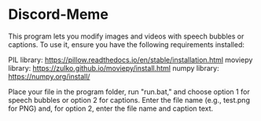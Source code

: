 # Discord-Meme
This program lets you modify images and videos with speech bubbles or captions. To use it, ensure you have the following requirements installed:

PIL library: https://pillow.readthedocs.io/en/stable/installation.html
moviepy library: https://zulko.github.io/moviepy/install.html
numpy library: https://numpy.org/install/

Place your file in the program folder, run "run.bat," and choose option 1 for speech bubbles or option 2 for captions. Enter the file name (e.g., test.png for PNG) and, for option 2, enter the file name and caption text.
